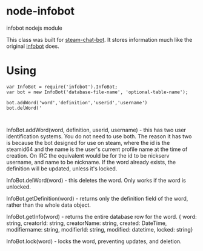 node-infobot
============

infobot nodejs module

This class was built for [steam-chat-bot](http://github.com/Efreak/node-steam-chat-bot). It stores information much like the original [infobot](http://infobot.org) does.

# Using

````
var InfoBot = require('infobot').InfoBot;
var bot = new InfoBot('database-file-name', 'optional-table-name');

bot.addWord('word','definition','userid','username')
bot.delWord('



````
InfoBot.addWord(word, definition, userid, username) - this has two user identification systems. You do not need to use both. The reason it has two is because the bot designed for use on steam, where the id is the steamid64 and the name is the user's current profile name at the time of creation. On IRC the equivalent would be for the id to be nickserv username, and name to be nickname. If the word already exists, the definition will be updated, unless it's locked.

InfoBot.delWord(word) - this deletes the word. Only works if the word is unlocked.

InfoBot.getDefinition(word) - returns only the definition field of the word, rather than the whole data object.

InfoBot.getInfo(word) - returns the entire database row for the word. { word: string, creatorId: string, creatorName: string, created: DateTime, modifiername: string, modifierId: string, modified: datetime, locked: string}

InfoBot.lock(word) - locks the word, preventing updates, and deletion.
